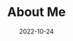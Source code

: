 ---
title: About Me
date: 2022-10-24

type: landing

sections:
  - block: people
    content:
      title: Profile
      # Choose which groups/teams of users to display.
      #   Edit `user_groups` in each user's profile to add them to one or more of these groups.
      user_groups:
          - Student
      sort_by: Params.last_name
      sort_ascending: true
    design:
      show_interests: true
      show_role: true
      show_social: true
      show_education: true
      show_languages: true
      show_certifications: true
      show_goals: true  

  - block: markdown
    content:
      text: |
        <p style="color: #ffffff; text-align: center;">
          details - <strong>click the name</strong>
        </p>
    design:
      columns: '1'
---